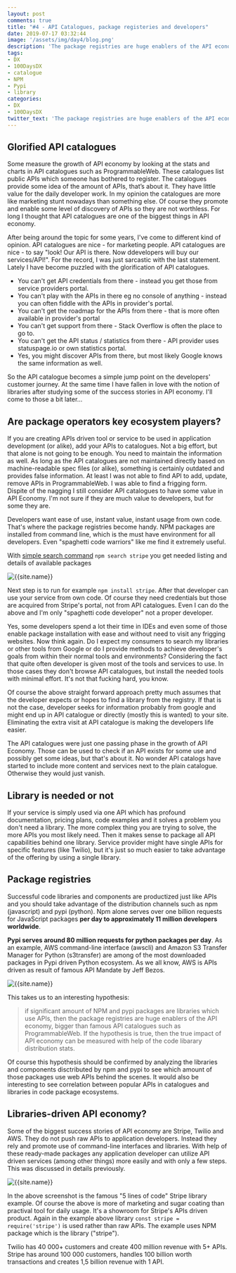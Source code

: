```yaml
---
layout: post
comments: true
title: "#4 - API Catalogues, package registeries and developers"
date: 2019-07-17 03:32:44
image: '/assets/img/day4/blog.png'
description: 'The package registries are huge enablers of the API economy, bigger than famous API catalogues such as ProgrammableWeb'
tags:
- DX 
- 100DaysDX
- catalogue
- NPM
- Pypi
- library
categories:
- DX
- 100DaysDX
twitter_text: 'The package registries are huge enablers of the API economy, bigger than famous API catalogues such as ProgrammableWeb'
---
```


## Glorified API catalogues

Some measure the growth of API economy by looking at the stats and charts in API catalogues such as ProgrammableWeb. These catalogues list public APIs which someone has bothered to register. The catalogues provide some idea of the amount of APIs, that’s about it. They have little value for the daily developer work. In my opinion the catalogues are more like marketing stunt nowadays than something else. Of course they promote and enable some level of discovery of APIs so they are not worthless. For long I thought that API catalogues are one of the biggest things in API economy. 

After being around the topic for some years, I've come to different kind of opinion. API catalogues are nice - for marketing people. API catalogues are nice - to say "look! Our API is there. Now ddevelopers will buy our services/API!". For the record, I was just sarcastic with the last statement. Lately I have become puzzled with the glorification of API catalogues. 

- You can't get API credentials from there - instead you get those from service providers portal. 
- You can't play with the APIs in there eg no console of anything - instead you can often fiddle with the APIs in provider's portal.
- You can't get the roadmap for the APIs from there - that is more often available in provider's portal
- You can't get support from there - Stack Overflow is often the place to go to.  
- You can't get the API status / statistics from there - API provider uses statuspage.io or own statistics portal. 
- Yes, you might discover APIs from there, but most likely Google knows the same information as well. 

So the API catalogue becomes a simple jump point on the developers' customer journey. At the same time I have fallen in love with the notion of libraries after studying some of the success stories in API economy. I'll come to those a bit later...

## Are package operators key ecosystem players? 

If you are creating APIs driven tool or service to be used in application development (or alike), add your APIs to catalogues. Not a big effort, but that alone is not going to be enough. You need to maintain the information as well. As long as the API catalogues are not maintained directly based on machine-readable spec files (or alike), something is certainly outdated and provides false information. At least I was not able to find API to add, update, remove APIs in ProgrammableWeb. I was able to find a frigging form. Dispite of the nagging I still consider API catalogues to have some value in API Economy. I'm not sure if they are much value to developers, but for some they are. 

Developers want ease of use, instant value, instant usage from own code. That's where the package registries become handy. NPM packages are installed from command line, which is the must have environment for all developers. Even "spaghetti code warriors" like me find it extremely useful.

With [simple search command](https://docs.npmjs.com/cli/search.html) `npm search stripe` you get needed listing and details of available packages

<img itemprop="image" src="{{site.baseurl}}/assets/img/day4/stripe2.png" alt="{{site.name}}">

Next step is to run for example `npm install stripe`. After that developer can use your service from own code. Of course they need credentials but those are acquired from Stripe's portal, not from API catalogues. Even I can do the above and I'm only "spaghetti code developer" not a proper developer.   

Yes, some developers spend a lot their time in IDEs and even some of those enable package installation with ease and without need to visit any frigging websites. Now think again. Do I expect my consumers to search my libraries or other tools from Google or do I provide methods to achieve developer's goals from within their normal tools and environments? Considering the fact that quite often developer is given most of the tools and services to use. In those cases they don't browse API catalogues, but install the needed tools with minimal effort. It's not that fucking hard, you know.   

Of course the above straight forward approach pretty much assumes that the developer expects or hopes to find a library from the registry. If that is not the case, developer seeks for information probably from google and might end up in API catalogue or directly (mostly this is wanted) to your site. Eliminating the extra visit at API catalogue is making the developers life easier. 

The API catalogues were just one passing phase in the growth of API Economy. Those can be used to check if an API exists for some use and possibly get some ideas, but that's about it. No wonder API catalogs have started to include more content and services next to the plain catalogue. Otherwise they would just vanish. 

## Library is needed or not

If your service is simply used via one API which has profound documentation, pricing plans, code examples and it solves a problem you don't need a library. The more complex thing you are trying to solve, the more APIs you most likely need. Then it makes sense to package all API capabilities behind one library.  Service provider might have single APIs for specific features (like Twilio), but it's just so much easier to take advantage of the offering by using a single library. 

## Package registries 

Successful code libraries and components are productized just like APIs and you should take advantage of the distribution channels such as npm (javascript) and pypi (python). Npm alone serves over one billion requests for JavaScript packages **per day to approximately 11 million developers worldwide**.

**Pypi serves around 80 million requests for python packages per day**. As an example, AWS command-line interface (awscli) and Amazon S3 Transfer Manager for Python (s3transfer) are among of the most downloaded packages in Pypi driven Python ecosystem. As we all know, AWS is APIs driven as result of famous API Mandate by Jeff Bezos.

<img itemprop="image" src="{{site.baseurl}}/assets/img/day4/pypi.png" alt="{{site.name}}">

This takes us to an interesting hypothesis:

> if significant amount of NPM and pypi packages are libraries which use APIs, then the package registries are huge enablers of the API economy, bigger than famous API catalogues such as ProgrammableWeb. If the hypothesis is true, then the true impact of API economy can be measured with help of the code libarary distribution stats. 

Of course this hypothesis should be confirmed by analyzing the libraries and components disctributed by npm and pypi to see which amount of those packages use web APIs behind the scenes. It would also be interesting to see correlation between popular APIs in catalogues and libraries in code package ecosystems. 

## Libraries-driven API economy?

Some of the biggest success stories of API economy are Stripe, Twilio and AWS. They do not push raw APIs to application developers. Instead they rely and promote use of command-line interfaces and libraries. With help of these ready-made packages any application developer can utilize API driven services (among other things) more easily and with only a few steps. This was discussed in details previously.

<img itemprop="image" src="{{site.baseurl}}/assets/img/day4/stripe.png" alt="{{site.name}}">

In the above screenshot is the famous "5 lines of code" Stripe library example. Of course the above is more of marketing and sugar coating than practival tool for daily usage. It's a showroom for Stripe's APIs driven product. Again in the example above library `const stripe = require('stripe')` is used rather than raw APIs. The example uses NPM package which is the library ("stripe").  

Twilio has 40 000+ customers and create 400 million revenue with 5+ APIs. Stripe has around 100 000 customers, handles 100 billion worth transactions and creates 1,5 billion revenue with 1 API.